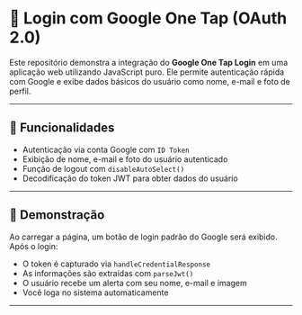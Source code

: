 # 🔐 Login com Google One Tap (OAuth 2.0)

Este repositório demonstra a integração do **Google One Tap Login** em uma aplicação web utilizando JavaScript puro. Ele permite autenticação rápida com Google e exibe dados básicos do usuário como nome, e-mail e foto de perfil.

---

## 🚀 Funcionalidades

- Autenticação via conta Google com `ID Token`
- Exibição de nome, e-mail e foto do usuário autenticado
- Função de logout com `disableAutoSelect()`
- Decodificação do token JWT para obter dados do usuário

---

## 🧪 Demonstração

Ao carregar a página, um botão de login padrão do Google será exibido. Após o login:

- O token é capturado via `handleCredentialResponse`
- As informações são extraídas com `parseJwt()`
- O usuário recebe um alerta com seu nome, e-mail e imagem
- Você loga no sistema automaticamente

---



